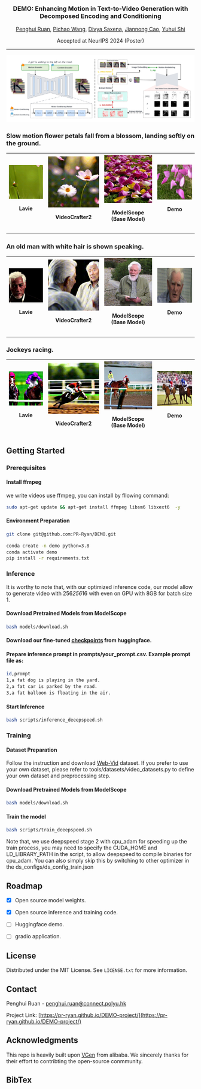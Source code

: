 <!-- Improved compatibility of back to top link: See: https://github.com/othneildrew/Best-README-Template/pull/73 -->
<a id="readme-top"></a>
<!--
*** Thanks for checking out the Best-README-Template. If you have a suggestion
*** that would make this better, please fork the repo and create a pull request
*** or simply open an issue with the tag "enhancement".
*** Don't forget to give the project a star!
*** Thanks again! Now go create something AMAZING! :D
-->



<!-- PROJECT SHIELDS -->
<!--
*** I'm using markdown "reference style" links for readability.
*** Reference links are enclosed in brackets [ ] instead of parentheses ( ).
*** See the bottom of this document for the declaration of the reference variables
*** for contributors-url, forks-url, etc. This is an optional, concise syntax you may use.
*** https://www.markdownguide.org/basic-syntax/#reference-style-links
-->



<!-- PROJECT LOGO -->

<br />
<!-- <div align="center">

  <h3 align="center">DEMO: Enhancing Motion in Text-to-Video Generation with Decomposed Encoding and Conditioning</h3>


  <a herf="https://pr-ryan.github.io/">Penghui Ruan</a>,
  <a herf="https://wangpichao.github.io/">Pichao Wang</a>,
  <a herf="https://www.polyu.edu.hk/comp/people/academic-staff/dr-saxena-divya/">Divya Saxena</a>,
  <a herf="https://www4.comp.polyu.edu.hk/~csjcao/">Jiannong Cao</a>,
  <a herf="https://www.sustech.edu.cn/en/faculties/shiyuhui.html">Yuhui Shi</a>
  <h4 align="center">Accepted at NeurIPS 2024 (Poster)</h4>

</div>

![](assets/architecture.jpeg)

<div style="display: flex; text-align: center; gap: 5px; ">

  <figure style="width: 25%; margin: 0;">
      <figcaption>Lavie</figcaption>
    <img src="assets/lavie/1.gif" alt="Lavie GIF" width="100%">

  </figure>

  <figure style="width: 25%; margin: 0;">
      <figcaption>VideoCrafter2</figcaption>
    <img src="assets/videocrafter2/1.gif" alt="VideoCrafter2 GIF" width="100%">

  </figure>

  <figure style="width: 25%; margin: 0;">
      <figcaption>ModelScope (Base Model)</figcaption>
    <img src="assets/modelscope/1.gif" alt="ModelScope GIF" width="100%">

  </figure>

  <figure style="width: 25%; margin: 0;">
    <figcaption>Demo</figcaption>
    <img src="assets/demo/1.gif" alt="Demo GIF" width="100%">
  </figure>
</div>
<h3 align="center"> Slow motion flower petals fall from a blossom, landing softly on the ground.</h3>


<div style="display: flex; text-align: center; gap: 5px; ">

  <figure style="width: 25%; margin: 0;">
    <img src="assets/lavie/2.gif" alt="Lavie GIF" width="100%">
  </figure>

  <figure style="width: 25%; margin: 0;">
    <img src="assets/videocrafter2/2.gif" alt="VideoCrafter2 GIF" width="100%">
  </figure>

  <figure style="width: 25%; margin: 0;">
    <img src="assets/modelscope/2.gif" alt="ModelScope GIF" width="100%">
  </figure>

  <figure style="width: 25%; margin: 0;">
    <img src="assets/demo/2.gif" alt="Demo GIF" width="100%">
  </figure>
</div>
<h3 align="center">An old man with white hair is shown speaking.</h3>


<div style="display: flex; text-align: center; gap: 5px; ">

  <figure style="width: 25%; margin: 0;">
    <img src="assets/lavie/3.gif" alt="Lavie GIF" width="100%">

  </figure>

  <figure style="width: 25%; margin: 0;">
    <img src="assets/videocrafter2/3.gif" alt="VideoCrafter2 GIF" width="100%">

  </figure>

  <figure style="width: 25%; margin: 0;">
    <img src="assets/modelscope/3.gif" alt="ModelScope GIF" width="100%">

  </figure>

  <figure style="width: 25%; margin: 0;">
    <img src="assets/demo/3.gif" alt="Demo GIF" width="100%">
  </figure>
</div>
<h3 align="center">Jockeys racing.</h3>


 -->


<!-- Centered Title and Authors -->
<h3 align="center">DEMO: Enhancing Motion in Text-to-Video Generation with Decomposed Encoding and Conditioning</h3>

<p align="center">
  <a href="https://pr-ryan.github.io/">Penghui Ruan</a>,
  <a href="https://wangpichao.github.io/">Pichao Wang</a>,
  <a href="https://www.polyu.edu.hk/comp/people/academic-staff/dr-saxena-divya/">Divya Saxena</a>,
  <a href="https://www4.comp.polyu.edu.hk/~csjcao/">Jiannong Cao</a>,
  <a href="https://www.sustech.edu.cn/en/faculties/shiyuhui.html">Yuhui Shi</a>
</p>
<p align="center">Accepted at NeurIPS 2024 (Poster)</p>

---

![Architecture](assets/architecture.jpeg)

### Slow motion flower petals fall from a blossom, landing softly on the ground.

| ![Lavie](assets/lavie/1.gif)<br><p align="center">Lavie</p> | ![VideoCrafter2](assets/videocrafter2/1.gif)<br><p align="center">VideoCrafter2</p> | ![ModelScope](assets/modelscope/1.gif)<br><p align="center">ModelScope (Base Model)</p> | ![Demo](assets/demo/1.gif)<br><p align="center">Demo</p> |
|-------|---------------|-------------------------|------|

---

### An old man with white hair is shown speaking.

| ![Lavie](assets/lavie/2.gif)<br><p align="center">Lavie</p> | ![VideoCrafter2](assets/videocrafter2/2.gif)<br><p align="center">VideoCrafter2</p> | ![ModelScope](assets/modelscope/2.gif)<br><p align="center">ModelScope (Base Model)</p> | ![Demo](assets/demo/2.gif)<br><p align="center">Demo</p> |
|-------|---------------|-------------------------|------|

---

### Jockeys racing.

| ![Lavie](assets/lavie/3.gif)<br><p align="center">Lavie</p> | ![VideoCrafter2](assets/videocrafter2/3.gif)<br><p align="center">VideoCrafter2</p> | ![ModelScope](assets/modelscope/3.gif)<br><p align="center">ModelScope (Base Model)</p> | ![Demo](assets/demo/3.gif)<br><p align="center">Demo</p> |
|-------|---------------|-------------------------|------|





<!-- GETTING STARTED -->
## Getting Started

### Prerequisites
#### Install ffmpeg
we write videos use ffmpeg, you can install by fllowing command:
```bash
sudo apt-get update && apt-get install ffmpeg libsm6 libxext6  -y
```
#### Environment Preparation
  ```bash
  git clone git@github.com:PR-Ryan/DEMO.git
  ```

  ```bash
  conda create -n demo python=3.8
  conda activate demo
  pip install -r requirements.txt
  ```



### Inference
It is worthy to note that, with our optimized inference code, our model allow to generate video with 256*256*16 with even on GPU with 8GB for batch size 1.
#### Download Pretrained Models from ModelScope
```bash
bash models/download.sh
```

#### Download our fine-tuned [checkpoints](https://huggingface.co/Ryan-PR/DEMO) from huggingface.

#### Prepare inference prompt in prompts/your_prompt.csv. Example prompt file as:
```bash
id,prompt
1,a fat dog is playing in the yard.
2,a fat car is parked by the road.
3,a fat balloon is floating in the air.
```
#### Start Inference
```bash
bash scripts/inference_deeepspeed.sh
```

### Training

#### Dataset Preparation
Follow the instruction and download [Web-Vid](https://github.com/m-bain/webvid) dataset. If you prefer to use your own dataset, please refer to tools/datasets/video_datasets.py to define your own dataset and preprocessing step.




#### Download Pretrained Models from ModelScope

```bash
bash models/download.sh
```




#### Train the model
```bash
bash scripts/train_deeepspeed.sh
```
Note that, we use deepspeed stage 2 with cpu_adam for speeding up the train process, you may need to specify the CUDA_HOME and LD_LIBRARY_PATH in the script, to allow deepspeed to compile binaries for cpu_adam. You can also simply skip this by switching to other optimizer in the ds_configs/ds_config_train.json







<!-- ROADMAP -->
## Roadmap

- [x] Open source model weights.
- [x] Open source inference and training code.
- [ ] Huggingface demo.
- [ ] gradio application.





<!-- LICENSE -->
## License

Distributed under the MIT License. See `LICENSE.txt` for more information.



<!-- CONTACT -->
## Contact

Penghui Ruan - penghui.ruan@connect.polyu.hk

Project Link: [https://pr-ryan.github.io/DEMO-project/](https://pr-ryan.github.io/DEMO-project/)



<!-- ACKNOWLEDGMENTS -->
## Acknowledgments

This repo is heavily built upon [VGen](https://github.com/ali-vilab/VGen) from alibaba. We sincerely thanks for their effort to contribting the open-source conmmunity.


## BibTex



